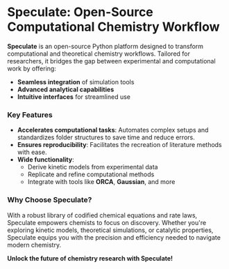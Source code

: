 # Speculate: Open-Source Computational Chemistry Workflow

**Speculate** is an open-source Python platform designed to transform computational and theoretical chemistry workflows. Tailored for researchers, it bridges the gap between experimental and computational work by offering:

- **Seamless integration** of simulation tools  
- **Advanced analytical capabilities**  
- **Intuitive interfaces** for streamlined use  

### Key Features

- **Accelerates computational tasks**: Automates complex setups and standardizes folder structures to save time and reduce errors.
- **Ensures reproducibility**: Facilitates the recreation of literature methods with ease.  
- **Wide functionality**:
  - Derive kinetic models from experimental data  
  - Replicate and refine computational methods  
  - Integrate with tools like **ORCA**, **Gaussian**, and more  

### Why Choose Speculate?

With a robust library of codified chemical equations and rate laws, Speculate empowers chemists to focus on discovery. Whether you're exploring kinetic models, theoretical simulations, or catalytic properties, Speculate equips you with the precision and efficiency needed to navigate modern chemistry.

**Unlock the future of chemistry research with Speculate!**
